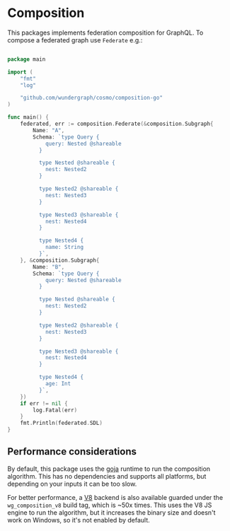 Composition
===========

This packages implements federation composition for GraphQL. To compose a federated graph
use `Federate` e.g.:

```go

package main

import (
	"fmt"
	"log"

	"github.com/wundergraph/cosmo/composition-go"
)

func main() {
	federated, err := composition.Federate(&composition.Subgraph{
		Name: "A",
		Schema: `type Query {
			query: Nested @shareable
		  }

		  type Nested @shareable {
			nest: Nested2
		  }

		  type Nested2 @shareable {
			nest: Nested3
		  }

		  type Nested3 @shareable {
			nest: Nested4
		  }

		  type Nested4 {
			name: String
		  }`,
	}, &composition.Subgraph{
		Name: "B",
		Schema: `type Query {
			query: Nested @shareable
		  }

		  type Nested @shareable {
			nest: Nested2
		  }

		  type Nested2 @shareable {
			nest: Nested3
		  }

		  type Nested3 @shareable {
			nest: Nested4
		  }

		  type Nested4 {
			age: Int
		  }`,
	})
	if err != nil {
		log.Fatal(err)
	}
	fmt.Println(federated.SDL)
}

```

## Performance considerations

By default, this package uses the [goja] runtime to run the composition algorithm. This has no
dependencies and supports all platforms, but depending on your inputs it can be too slow.

For better performance, a [V8] backend is also available guarded under the `wg_composition_v8` build
tag, which is ~50x times. This uses the V8 JS engine to run the algorithm, but it increases the
binary size and doesn't work on Windows, so it's not enabled by default.

[goja]: https://github.com/dop251/goja
[V8]: https://github.com/rogchap/v8go
